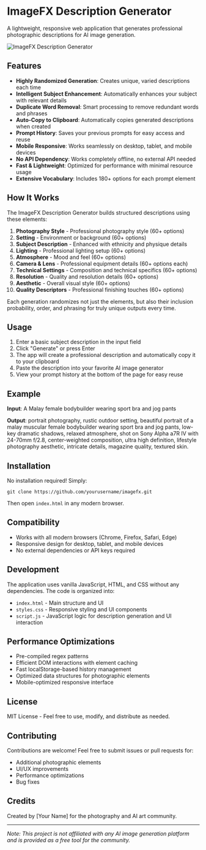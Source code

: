 # ImageFX Description Generator

A lightweight, responsive web application that generates professional photographic descriptions for AI image generation.

![ImageFX Description Generator](https://github.com/yourusername/imagefx/raw/main/screenshot.jpg)

## Features

- **Highly Randomized Generation**: Creates unique, varied descriptions each time
- **Intelligent Subject Enhancement**: Automatically enhances your subject with relevant details
- **Duplicate Word Removal**: Smart processing to remove redundant words and phrases
- **Auto-Copy to Clipboard**: Automatically copies generated descriptions when created
- **Prompt History**: Saves your previous prompts for easy access and reuse
- **Mobile Responsive**: Works seamlessly on desktop, tablet, and mobile devices
- **No API Dependency**: Works completely offline, no external API needed
- **Fast & Lightweight**: Optimized for performance with minimal resource usage
- **Extensive Vocabulary**: Includes 180+ options for each prompt element

## How It Works

The ImageFX Description Generator builds structured descriptions using these elements:

1. **Photography Style** - Professional photography style (60+ options)
2. **Setting** - Environment or background (60+ options)
3. **Subject Description** - Enhanced with ethnicity and physique details
4. **Lighting** - Professional lighting setup (60+ options)
5. **Atmosphere** - Mood and feel (60+ options)
6. **Camera & Lens** - Professional equipment details (60+ options each)
7. **Technical Settings** - Composition and technical specifics (60+ options)
8. **Resolution** - Quality and resolution details (60+ options)
9. **Aesthetic** - Overall visual style (60+ options)
10. **Quality Descriptors** - Professional finishing touches (60+ options)

Each generation randomizes not just the elements, but also their inclusion probability, order, and phrasing for truly unique outputs every time.

## Usage

1. Enter a basic subject description in the input field
2. Click "Generate" or press Enter
3. The app will create a professional description and automatically copy it to your clipboard
4. Paste the description into your favorite AI image generator
5. View your prompt history at the bottom of the page for easy reuse

## Example

**Input**: A Malay female bodybuilder wearing sport bra and jog pants

**Output**: portrait photography, rustic outdoor setting, beautiful portrait of a malay muscular female bodybuilder wearing sport bra and jog pants, low-key dramatic shadows, relaxed atmosphere, shot on Sony Alpha a7R IV with 24-70mm f/2.8, center-weighted composition, ultra high definition, lifestyle photography aesthetic, intricate details, magazine quality, textured skin.

## Installation

No installation required! Simply:

```
git clone https://github.com/yourusername/imagefx.git
```

Then open `index.html` in any modern browser.

## Compatibility

- Works with all modern browsers (Chrome, Firefox, Safari, Edge)
- Responsive design for desktop, tablet, and mobile devices
- No external dependencies or API keys required

## Development

The application uses vanilla JavaScript, HTML, and CSS without any dependencies. The code is organized into:

- `index.html` - Main structure and UI
- `styles.css` - Responsive styling and UI components
- `script.js` - JavaScript logic for description generation and UI interaction

## Performance Optimizations

- Pre-compiled regex patterns
- Efficient DOM interactions with element caching
- Fast localStorage-based history management
- Optimized data structures for photographic elements
- Mobile-optimized responsive interface

## License

MIT License - Feel free to use, modify, and distribute as needed.

## Contributing

Contributions are welcome! Feel free to submit issues or pull requests for:

- Additional photographic elements 
- UI/UX improvements
- Performance optimizations
- Bug fixes

## Credits

Created by [Your Name] for the photography and AI art community.

---

*Note: This project is not affiliated with any AI image generation platform and is provided as a free tool for the community.* 